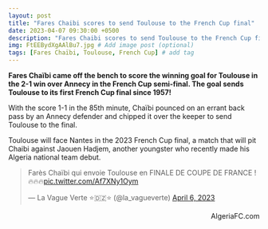 ```yaml
---
layout: post
title: "Fares Chaibi scores to send Toulouse to the French Cup final"
date: 2023-04-07 09:30:00 +0500
description: "Fares Chaibi scores to send Toulouse to the French Cup final" # Add post description (optional)
img: FtEEBydXgAAlBu7.jpg # Add image post (optional)
tags: [Fares Chaïbi, Toulouse, French Cup] # add tag
---
```

**Fares Chaïbi came off the bench to score the winning goal for Toulouse in the 2-1 win over Annecy in the French Cup semi-final. The goal sends Toulouse to its first French Cup final since 1957!**

With the score 1-1 in the 85th minute, Chaïbi pounced on an errant back pass by an Annecy defender and chipped it over the keeper to send Toulouse to the final. 

Toulouse will face Nantes in the 2023 French Cup final, a match that will pit Chaibi against Jaouen Hadjem, another youngster who recently made his Algeria national team debut.

<blockquote class="twitter-tweet"><p lang="fr" dir="ltr">Farès Chaïbi qui envoie Toulouse en FINALE DE COUPE DE FRANCE ! 🔥🔥🔥<a href="https://t.co/Af7XNy1Oym">pic.twitter.com/Af7XNy1Oym</a></p>&mdash; La Vague Verte ⭐️🇩🇿⭐️ (@la_vagueverte) <a href="https://twitter.com/la_vagueverte/status/1644082192732102665?ref_src=twsrc%5Etfw">April 6, 2023</a></blockquote> <script async src="https://platform.twitter.com/widgets.js" charset="utf-8"></script>

<p style="text-align:right">AlgeriaFC.com</p>
